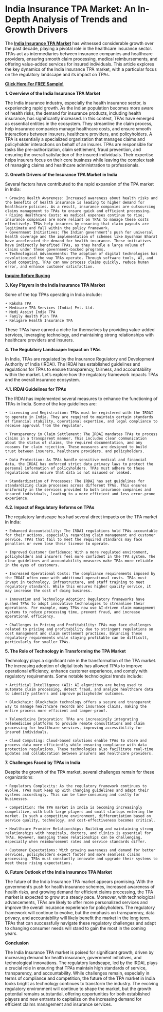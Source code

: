 # India Insurance TPA Market: An In-Depth Analysis of Trends and Growth Drivers

The **[India Insurance TPA Market](https://www.nextmsc.com/report/india-insurance-tpa-market)** has witnessed considerable growth over the past decade, playing a pivotal role in the healthcare insurance sector. TPAs act as intermediaries between insurance companies and healthcare providers, ensuring smooth claim processing, medical reimbursements, and offering value-added services for insured individuals. This article explores the key dynamics of the India Insurance TPA market, with a particular focus on the regulatory landscape and its impact on TPAs.

**[Click Here For FREE Sample!](https://www.nextmsc.com/india-insurance-tpa-market/request-sample)**

**1. Overview of the India Insurance TPA Market**

The India insurance industry, especially the health insurance sector, is experiencing rapid growth. As the Indian population becomes more aware of health risks, the demand for insurance products, including health insurance, has significantly increased. In this context, TPAs have emerged as essential entities in the ecosystem. They streamline the claim process, help insurance companies manage healthcare costs, and ensure smooth interactions between insurers, healthcare providers, and policyholders.
A TPA is essentially a specialized organization that manages claims and policyholder interactions on behalf of an insurer. TPAs are responsible for tasks like pre-authorization, claim settlement, fraud prevention, and ensuring the overall satisfaction of the insured individuals. Their expertise helps insurers focus on their core business while leaving the complex task of managing claims and healthcare administration to professionals.

**2. Growth Drivers of the Insurance TPA Market in India**

Several factors have contributed to the rapid expansion of the TPA market in India:
   
    • Growing Health Awareness: Increased awareness about health risks and the benefits of health insurance is leading to higher demand for healthcare policies. As a result, insurance companies are outsourcing claims management to TPAs to ensure quick and efficient processing.
    • Rising Healthcare Costs: As medical expenses continue to rise; insurance companies are more reliant on TPAs to manage these costs effectively. TPAs help insurers by ensuring that claim payouts are legitimate and fall within the policy framework.
    • Government Initiatives: The Indian government’s push for universal health coverage and the implementation of schemes like Ayushman Bharat have accelerated the demand for health insurance. These initiatives have indirectly benefited TPAs, as they handle a large volume of claims under these government-backed programs.
    • Technological Advancements: The adoption of digital technologies has revolutionized the way TPAs operate. Through software tools, AI, and cloud computing, TPAs can now process claims quickly, reduce human error, and enhance customer satisfaction.

**[Inquire Before Buying](https://www.nextmsc.com/india-insurance-tpa-market/request-sample)**

**3. Key Players in the India Insurance TPA Market**

Some of the top TPAs operating in India include:
   
    • Raksha TPA
    • Medicare TPA Services (India) Pvt. Ltd.
    • Medi Assist India TPA
    • Family Health Plan TPA
    • Religare Health Insurance TPA

These TPAs have carved a niche for themselves by providing value-added services, leveraging technology, and maintaining strong relationships with healthcare providers and insurers.

**4. The Regulatory Landscape: Impact on TPAs**

In India, TPAs are regulated by the Insurance Regulatory and Development Authority of India (IRDAI). The IRDAI has established guidelines and regulations for TPAs to ensure transparency, fairness, and accountability within the market. Let’s explore how the regulatory framework impacts TPAs and the overall insurance ecosystem.

**4.1. IRDAI Guidelines for TPAs**

The IRDAI has implemented several measures to enhance the functioning of TPAs in India. Some of the key guidelines are:

    • Licensing and Registration: TPAs must be registered with the IRDAI to operate in India. They are required to maintain certain standards of financial stability, operational expertise, and legal compliance to receive approval from the regulator.
    
    • Transparency in Claim Settlement: The IRDAI mandates TPAs to process claims in a transparent manner. This includes clear communication about the status of claims, the required documentation, and any reasons for claim rejection. These measures are designed to build trust between insurers, healthcare providers, and policyholders.
    
    • Data Protection: As TPAs handle sensitive medical and financial data, the IRDAI has enforced strict data privacy laws to protect the personal information of policyholders. TPAs must adhere to these regulations and ensure that data is not misused or leaked.
    
    • Standardization of Processes: The IRDAI has set guidelines for standardizing claim processes across different TPAs. This ensures uniformity in the services provided to both insurance companies and insured individuals, leading to a more efficient and less error-prone experience.

**4.2. Impact of Regulatory Reforms on TPAs**

The regulatory landscape has had several direct impacts on the TPA market in India:

    • Enhanced Accountability: The IRDAI regulations hold TPAs accountable for their actions, especially regarding claim management and customer service. TPAs that fail to meet the required standards may face penalties or even lose their license to operate.
    
    • Improved Customer Confidence: With a more regulated environment, policyholders and insurers feel more confident in the TPA system. The clear guidelines and accountability measures make TPAs more reliable in the eyes of customers.
    
    • Increased Operational Costs: The compliance requirements imposed by the IRDAI often come with additional operational costs. TPAs must invest in technology, infrastructure, and staff training to meet regulatory standards. While this ensures higher quality service, it may increase the cost of doing business.
    
    • Innovation and Technology Adoption: Regulatory frameworks have pushed TPAs to adopt innovative technologies to streamline their operations. For example, many TPAs now use AI-driven claim management systems to reduce processing time, prevent fraud, and increase operational efficiency.
    
    • Challenges in Pricing and Profitability: TPAs may face challenges related to pricing and profitability due to stringent regulations on cost management and claim settlement practices. Balancing these regulatory requirements while staying profitable can be difficult, particularly for smaller TPAs.
    
**5. The Role of Technology in Transforming the TPA Market**

   Technology plays a significant role in the transformation of the TPA market. The increasing adoption of digital tools has allowed TPAs to improve operational efficiency, enhance customer experience, and comply with regulatory requirements. Some notable technological trends include:
   
    • Artificial Intelligence (AI): AI algorithms are being used to automate claim processing, detect fraud, and analyze healthcare data to identify patterns and improve policyholder outcomes.
    
    • Blockchain: Blockchain technology offers a secure and transparent way to manage healthcare records and insurance claims, making the entire process more efficient and tamper-proof.
    
    • Telemedicine Integration: TPAs are increasingly integrating telemedicine platforms to provide remote consultations and claim processing for healthcare services, improving accessibility for insured individuals.
    
    • Cloud Computing: Cloud-based solutions enable TPAs to store and process data more efficiently while ensuring compliance with data protection regulations. These technologies also facilitate real-time updates and collaboration between insurers and healthcare providers.
    
**7. Challenges Faced by TPAs in India**

Despite the growth of the TPA market, several challenges remain for these organizations:

    • Regulatory Complexity: As the regulatory framework continues to evolve, TPAs must keep up with changing guidelines and adapt their systems accordingly. This can be time-consuming and costly for businesses.
    
    • Competition: The TPA market in India is becoming increasingly competitive, with both large players and small startups entering the market. In such a competitive environment, differentiation based on service quality, technology, and cost-effectiveness becomes critical.
    
    • Healthcare Provider Relationships: Building and maintaining strong relationships with hospitals, doctors, and clinics is essential for TPAs. However, managing these relationships can be challenging, especially when reimbursement rates and service standards differ.
    
    • Customer Expectations: With growing awareness and demand for better services, policyholders expect faster and more seamless claims processing. TPAs must constantly innovate and upgrade their systems to meet these rising expectations.
    
**8. Future Outlook of the India Insurance TPA Market**
   
The future of the India Insurance TPA market appears promising. With the government’s push for health insurance schemes, increased awareness of health risks, and growing demand for efficient claims processing, the TPA market is expected to grow at a steady pace. Moreover, with technological advancements, TPAs are likely to offer more personalized services and improve the overall insurance experience for policyholders.
The regulatory framework will continue to evolve, but the emphasis on transparency, data privacy, and accountability will likely benefit the market in the long term. TPAs that can successfully navigate these regulatory challenges and adapt to changing consumer needs will stand to gain the most in the coming years.

**Conclusion**

The India Insurance TPA market is poised for significant growth, driven by increasing demand for health insurance, government initiatives, and technological innovations. The regulatory landscape, led by the IRDAI, plays a crucial role in ensuring that TPAs maintain high standards of service, transparency, and accountability. While challenges remain, especially in terms of compliance and competition, the future of the TPA market in India looks bright as technology continues to transform the industry. The evolving regulatory environment will continue to shape the market, but the growth potential remains substantial, offering opportunities for both established players and new entrants to capitalize on the increasing demand for efficient claims management and insurance services.
